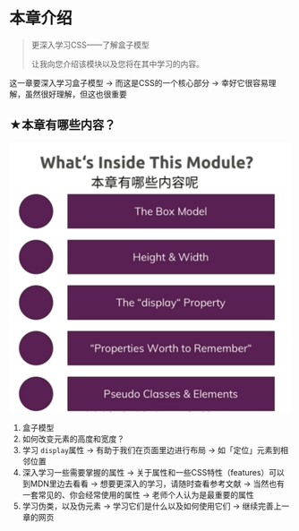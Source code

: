 # 本章介绍

> 更深入学习CSS——了解盒子模型
> 
> 让我向您介绍该模块以及您将在其中学习的内容。

这一章要深入学习盒子模型 -> 而这是CSS的一个核心部分 -> 幸好它很容易理解，虽然很好理解，但这也很重要

## ★本章有哪些内容？

![第三章内容概述](assets/img/2020-01-28-22-42-40.png)

1. 盒子模型
2. 如何改变元素的高度和宽度？
3. 学习 `display`属性 -> 有助于我们在页面里边进行布局 -> 如「定位」元素到相邻位置
4. 深入学习一些需要掌握的属性 -> 关于属性和一些CSS特性（features）可以到MDN里边去看看 -> 想要更深入的学习，请随时查看参考文献 -> 当然也有一套常见的、你会经常使用的属性 -> 老师个人认为是最重要的属性
5. 学习伪类，以及伪元素 -> 学习它们是什么以及如何使用它们 -> 继续完善上一章的网页








